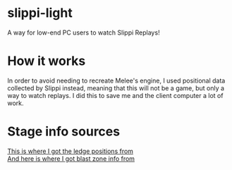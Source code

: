 # slippi-light
A way for low-end PC users to watch Slippi Replays!
<h1>How it works</h1>
In order to avoid needing to recreate Melee's engine, I used positional data collected by Slippi instead, meaning that this will not be a game, but only a way to watch replays. I did this to save me and the client computer a lot of work.
<h1>Stage info sources</h1>
<a href="https://github.com/altf4/libmelee/blob/master/melee/stages.py">This is where I got the ledge positions from</a>
<br>
<a href="https://smashboards.com/threads/stage-blast-zones-via-debug-mode.319898/">And here is where I got blast zone info from</a>
